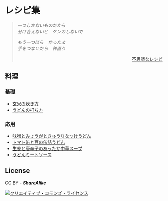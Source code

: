 # レシピ集

> _一つしかないものだから_  
> _分け合えないと　ケンカしないで_
> 
> _もう一つほら　作ったよ_  
> _手をつないだら　仲直り_
> 
> <div style="text-align: right;"><a href="https://www.youtube.com/watch?v=62wTvTWUHRM">不思議なレシピ</a></div>

## 料理

### 基礎

 - [玄米の炊き方](./玄米の炊き方.md)
 - [うどんの打ち方](./うどんの打ち方.md)

### 応用

 - [味噌とみょうがときゅうりなつけうどん](./味噌とみょうがときゅうりなつけうどん.md)
 - [トマト缶と豆の缶詰うどん](./トマト缶と豆の缶詰うどん.md)
 - [生姜と唐辛子のあったか中華スープ](./生姜と唐辛子のあったか中華スープ.md)
 - [うどんミートソース](./うどんミートソース.md)

## License

CC BY - _**ShareAlike**_

<a rel="license" href="http://creativecommons.org/licenses/by-sa/4.0/"><img alt="クリエイティブ・コモンズ・ライセンス" style="border-width:0" src="https://i.creativecommons.org/l/by-sa/4.0/88x31.png" /></a>
